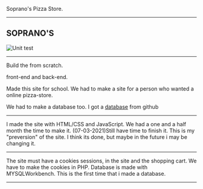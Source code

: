 Soprano's Pizza Store.

---------------------------------------------
SOPRANO'S
---------------------
![Unit test](https://github.com/geohot/tinygrad/workflows/Unit%20Tests/badge.svg)

--------------------------
Build the from scratch.

front-end and back-end.

Made this site for school. We had to make a site for a person who wanted a online pizza-store. 

We had to make a database too. I got a [database](https://github.com/ai-santos/pizza-database) from github

------------------------------------
I made the site with HTML/CSS and JavaScript. We had a one and a half month the time to make it.
(07-03-2021)Still have time to finish it. This is my "preversion" of the site. I think its done, but maybe in the future i may be changing it. 

--------------------------------------------------

The site must have a cookies sessions, in the site and the shopping cart. We have to make the cookies in PHP.
Database is made with MYSQLWorkbench. This is the first time that i made a database. 

-------------------------------------------
